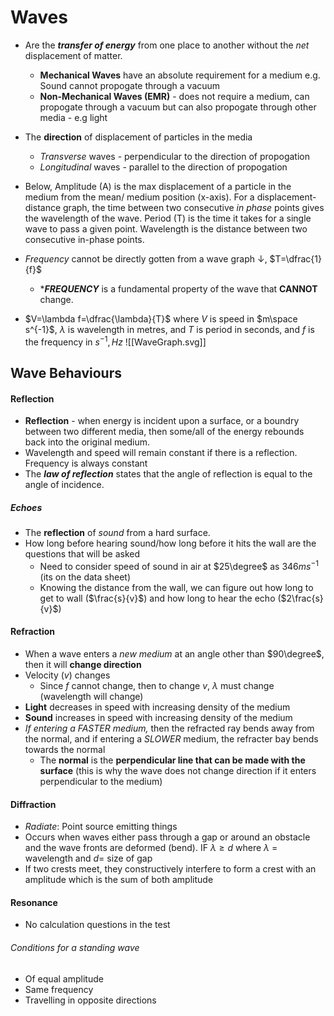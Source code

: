 # Waves
- Are the ***transfer of energy*** from one place to another without the *net* displacement of matter.
	- **Mechanical Waves** have an absolute requirement for a medium e.g. Sound cannot propogate through a vacuum
	- **Non-Mechanical Waves (EMR)** - does not require a medium, can propogate through a vacuum but can also propogate through other media - e.g light
- The **direction** of displacement of particles in the media
	- *Transverse* waves - perpendicular to the direction of propogation
	- *Longitudinal* waves - parallel to the direction of propogation

- Below, Amplitude (A) is the max displacement of a particle in the medium from the mean/ medium position (x-axis). For a displacement-distance graph, the time between two consecutive *in phase* points gives the wavelength of the wave. Period (T) is the time it takes for a single wave to pass a given point. Wavelength is the distance between two consecutive in-phase points.
- *Frequency* cannot be directly gotten from a wave graph $\downarrow$, $T=\dfrac{1}{f}$
	- ****FREQUENCY*** is a fundamental property of the wave that **CANNOT** change.
- $V=\lambda f=\dfrac{\lambda}{T}$ where $V$ is speed in $m\space s^{-1}$, $\lambda$ is wavelength in metres, and $T$ is period in seconds, and $f$ is the frequency in $s^{-1}, Hz$
![[WaveGraph.svg]]

## Wave Behaviours
#### Reflection
- **Reflection** - when energy is incident upon a surface, or a boundry between two different media, then some/all of the energy rebounds back into the original medium.
- Wavelength and speed will remain constant if there is a reflection. Frequency is always constant
- The ***law of reflection*** states that the angle of reflection is equal to the angle of incidence.

##### Echoes
- The **reflection** of *sound* from a hard surface.
- How long before hearing sound/how long before it hits the wall are the questions that will be asked
	- Need to consider speed of sound in air at $25\degree$ as $346m s^{-1}$ (its on the data sheet)
	-  Knowing the distance from the wall, we can figure out how long to get to wall ($\frac{s}{v}$) and how long to hear the echo ($2\frac{s}{v}$)

#### Refraction
- When a wave enters a *new medium*  at an angle other than $90\degree$, then it will **change direction**
- Velocity ($v$) changes
	- Since $f$ cannot change, then to change $v$, $\lambda$ must change (wavelength will change)
- **Light** decreases in speed with increasing density of the medium
- **Sound** increases in speed with increasing density of the medium
- *If entering a FASTER medium,* then the refracted ray bends away from the normal, and if entering a *SLOWER* medium, the refracter bay bends towards the normal
	- The **normal** is the **perpendicular line that can be made with the surface** (this is why the wave does not change direction if it enters perpendicular to the medium)

#### Diffraction
- *Radiate*: Point source emitting things
- Occurs when waves either pass through a gap or around an obstacle and the wave fronts are deformed (bend). IF $\lambda \geq d$ where $\lambda$ = wavelength and $d=$ size of gap
- If two crests meet, they constructively interfere to form a crest with an amplitude which is the sum of both amplitude

#### Resonance
- No calculation questions in the test

###### Conditions for a standing wave
- Of equal amplitude
- Same frequency
- Travelling in opposite directions